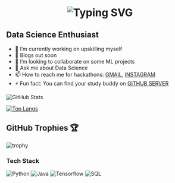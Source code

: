 <h1 align="center">
  <img src="https://readme-typing-svg.demolab.com?font=Fira+Code&pause=1000&color=F7C404&center=true&vCenter=true&width=435&lines=Hi+I+am+Tanisha%2C+let%27s+connect!" alt="Typing SVG" />
</h1>


## Data Science Enthusiast

- 🔭 I’m currently working on upskilling myself
- 🌱 Blogs out soon
- 👯 I’m looking to collaborate on some ML projects
- 💬 Ask me about Data Science
- 📫 How to reach me for hackathons: [GMAIL](mailto:tanishaness22@gmail.com), [INSTAGRAM](https://www.instagram.com/tannishaness/)
- ⚡ Fun fact: You can find your study buddy on [GITHUB SERVER](https://discord.gg/zN92t7V5)

![GitHub Stats](https://github-readme-stats.vercel.app/api?username=tanishaness&show_icons=true&theme=radical)

[![Top Langs](https://github-readme-stats.vercel.app/api/top-langs/?username=tanishaness&layout=compact)](https://github.com/anuraghazra/github-readme-stats)

## GitHub Trophies 🏆

![trophy](https://github-profile-trophy.vercel.app/?username=tanishaness&theme=onedark)


### Tech Stack
![Python](https://img.shields.io/badge/-Python-blue)
![Java](https://img.shields.io/badge/-Java-orange)
![Tensorflow](https://img.shields.io/badge/-Tensorflow-green)
![SQL](https://img.shields.io/badge/-SQL-red) 
